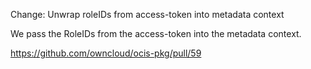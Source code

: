 Change: Unwrap roleIDs from access-token into metadata context

We pass the RoleIDs from the access-token into the metadata context.

https://github.com/owncloud/ocis-pkg/pull/59

